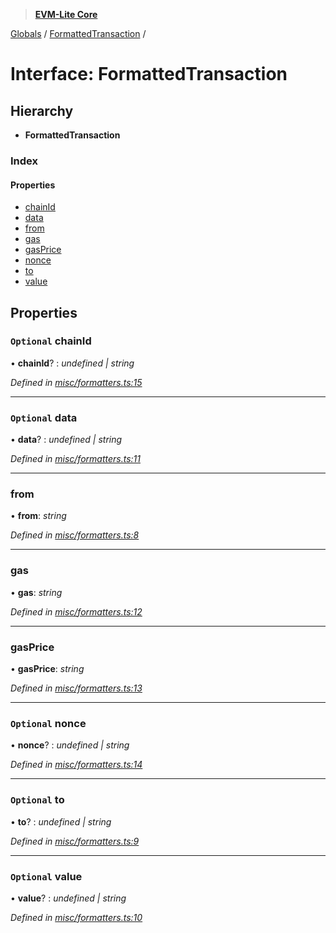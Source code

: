 > **[EVM-Lite Core](../README.md)**

[Globals](../globals.md) / [FormattedTransaction](formattedtransaction.md) /

# Interface: FormattedTransaction

## Hierarchy

* **FormattedTransaction**

### Index

#### Properties

* [chainId](formattedtransaction.md#optional-chainid)
* [data](formattedtransaction.md#optional-data)
* [from](formattedtransaction.md#from)
* [gas](formattedtransaction.md#gas)
* [gasPrice](formattedtransaction.md#gasprice)
* [nonce](formattedtransaction.md#optional-nonce)
* [to](formattedtransaction.md#optional-to)
* [value](formattedtransaction.md#optional-value)

## Properties

### `Optional` chainId

• **chainId**? : *undefined | string*

*Defined in [misc/formatters.ts:15](https://github.com/mosaicnetworks/evm-lite-js/blob/0058f20/packages/core/src/misc/formatters.ts#L15)*

___

### `Optional` data

• **data**? : *undefined | string*

*Defined in [misc/formatters.ts:11](https://github.com/mosaicnetworks/evm-lite-js/blob/0058f20/packages/core/src/misc/formatters.ts#L11)*

___

###  from

• **from**: *string*

*Defined in [misc/formatters.ts:8](https://github.com/mosaicnetworks/evm-lite-js/blob/0058f20/packages/core/src/misc/formatters.ts#L8)*

___

###  gas

• **gas**: *string*

*Defined in [misc/formatters.ts:12](https://github.com/mosaicnetworks/evm-lite-js/blob/0058f20/packages/core/src/misc/formatters.ts#L12)*

___

###  gasPrice

• **gasPrice**: *string*

*Defined in [misc/formatters.ts:13](https://github.com/mosaicnetworks/evm-lite-js/blob/0058f20/packages/core/src/misc/formatters.ts#L13)*

___

### `Optional` nonce

• **nonce**? : *undefined | string*

*Defined in [misc/formatters.ts:14](https://github.com/mosaicnetworks/evm-lite-js/blob/0058f20/packages/core/src/misc/formatters.ts#L14)*

___

### `Optional` to

• **to**? : *undefined | string*

*Defined in [misc/formatters.ts:9](https://github.com/mosaicnetworks/evm-lite-js/blob/0058f20/packages/core/src/misc/formatters.ts#L9)*

___

### `Optional` value

• **value**? : *undefined | string*

*Defined in [misc/formatters.ts:10](https://github.com/mosaicnetworks/evm-lite-js/blob/0058f20/packages/core/src/misc/formatters.ts#L10)*